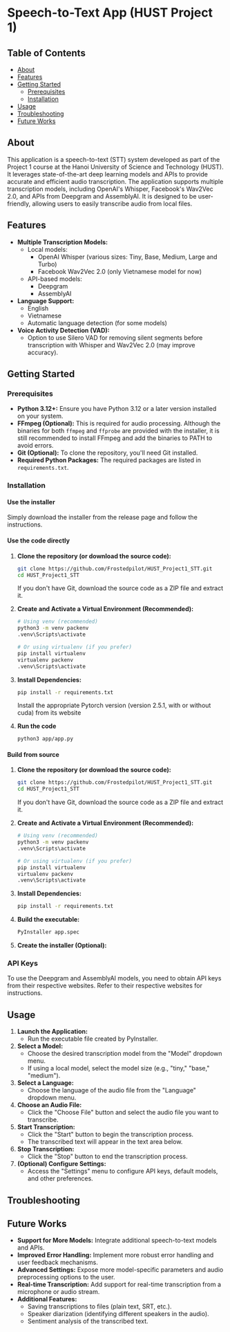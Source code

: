 # Speech-to-Text App (HUST Project 1)

## Table of Contents

- [About](#about)
- [Features](#features)
- [Getting Started](#getting-started)
  - [Prerequisites](#prerequisites)
  - [Installation](#installation)
- [Usage](#usage)
- [Troubleshooting](#troubleshooting)
- [Future Works](#future-works)

## About

This application is a speech-to-text (STT) system developed as part of the Project 1 course at the Hanoi University of Science and Technology (HUST). It leverages state-of-the-art deep learning models and APIs to provide accurate and efficient audio transcription. The application supports multiple transcription models, including OpenAI's Whisper, Facebook's Wav2Vec 2.0, and APIs from Deepgram and AssemblyAI. It is designed to be user-friendly, allowing users to easily transcribe audio from local files.

## Features

- **Multiple Transcription Models:**
  - Local models:
    - OpenAI Whisper (various sizes: Tiny, Base, Medium, Large and Turbo)
    - Facebook Wav2Vec 2.0 (only Vietnamese model for now)
  - API-based models:
    - Deepgram
    - AssemblyAI
- **Language Support:**
  - English
  - Vietnamese
  - Automatic language detection (for some models)
- **Voice Activity Detection (VAD):**
  - Option to use Silero VAD for removing silent segments before transcription with Whisper and Wav2Vec 2.0 (may improve accuracy).

## Getting Started

### Prerequisites

- **Python 3.12+:** Ensure you have Python 3.12 or a later version installed on your system.
- **FFmpeg (Optional):** This is required for audio processing. Although the binaries for both `ffmpeg` and `ffprobe` are provided with the installer, it is still recommended to install FFmpeg and add the binaries to PATH to avoid errors.
- **Git (Optional):** To clone the repository, you'll need Git installed.
- **Required Python Packages:** The required packages are listed in `requirements.txt`.

### Installation

#### Use the installer

Simply download the installer from the release page and follow the instructions.

#### Use the code directly

1. **Clone the repository (or download the source code):**

   ```bash
   git clone https://github.com/Frostedpilot/HUST_Project1_STT.git
   cd HUST_Project1_STT
   ```

   If you don't have Git, download the source code as a ZIP file and extract it.

2. **Create and Activate a Virtual Environment (Recommended):**

   ```bash
   # Using venv (recommended)
   python3 -m venv packenv
   .venv\Scripts\activate

   # Or using virtualenv (if you prefer)
   pip install virtualenv
   virtualenv packenv
   .venv\Scripts\activate
   ```

3. **Install Dependencies:**

   ```bash
   pip install -r requirements.txt
   ```

   Install the appropriate Pytorch version (version 2.5.1, with or without cuda) from its website

4. **Run the code**
   ```bash
   python3 app/app.py
   ```

#### Build from source

1. **Clone the repository (or download the source code):**

   ```bash
   git clone https://github.com/Frostedpilot/HUST_Project1_STT.git
   cd HUST_Project1_STT
   ```

   If you don't have Git, download the source code as a ZIP file and extract it.

2. **Create and Activate a Virtual Environment (Recommended):**

   ```bash
   # Using venv (recommended)
   python3 -m venv packenv
   .venv\Scripts\activate

   # Or using virtualenv (if you prefer)
   pip install virtualenv
   virtualenv packenv
   .venv\Scripts\activate
   ```

3. **Install Dependencies:**
   ```bash
   pip install -r requirements.txt
   ```
4. **Build the executable:**

   ```bash
   PyInstaller app.spec
   ```

5. **Create the installer (Optional):**

### API Keys

To use the Deepgram and AssemblyAI models, you need to obtain API keys from their respective websites. Refer to their respective websites for instructions.

## Usage

1. **Launch the Application:**
   - Run the executable file created by PyInstaller.
2. **Select a Model:**
   - Choose the desired transcription model from the "Model" dropdown menu.
   - If using a local model, select the model size (e.g., "tiny," "base," "medium").
3. **Select a Language:**
   - Choose the language of the audio file from the "Language" dropdown menu.
4. **Choose an Audio File:**
   - Click the "Choose File" button and select the audio file you want to transcribe.
5. **Start Transcription:**
   - Click the "Start" button to begin the transcription process.
   - The transcribed text will appear in the text area below.
6. **Stop Transcription:**
   - Click the "Stop" button to end the transcription process.
7. **(Optional) Configure Settings:**
   - Access the "Settings" menu to configure API keys, default models, and other preferences.

## Troubleshooting

## Future Works

- **Support for More Models:** Integrate additional speech-to-text models and APIs.
- **Improved Error Handling:** Implement more robust error handling and user feedback mechanisms.
- **Advanced Settings:** Expose more model-specific parameters and audio preprocessing options to the user.
- **Real-time Transcription:** Add support for real-time transcription from a microphone or audio stream.
- **Additional Features:**
  - Saving transcriptions to files (plain text, SRT, etc.).
  - Speaker diarization (identifying different speakers in the audio).
  - Sentiment analysis of the transcribed text.
